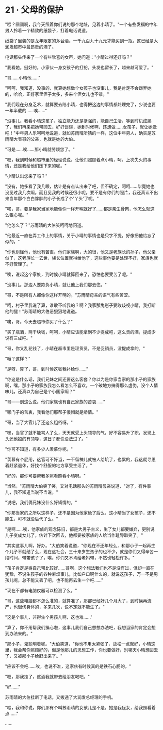 <link rel="stylesheet" href="../styles/text.css" />
<h1>21 · 父母的保护</h1>

"喂？圆圆啊，我今天照着你们说的那个地址，见着小晴了。"一个有些发福的中年男人拎着一个精致的纸袋子，打着电话说道。

纸袋子里装的是龙年限定的茅台酒，一千九百九十九元才能买到一瓶，这已经是大润发超市中最昂贵的酒了。

电话那头传来了一个有些欣喜的女声，她问道："小晴过得还好吗？"

"我看她，挺好的，小家伙一身女孩子的打扮，头发也留长了，越来越可爱了。"

"哥……小晴他……"

"呵呵，我知道，没事的，就算她想做个女孩子也没事儿，我是肯定不会嫌弃她的，哈哈，正好家里侄子太多，多来个侄女儿也不错。"

"我们现在分身乏术，就算要去陪小晴，也得把这边的事情都处理完了，少说也要一年半载的……唉……"

"没事儿，我看小晴这孩子，独立能力还是挺强的，能自己生活，等到时机成熟了，我们再来把她带回去，好好谈谈，她到时候啊，还想做……女孩子，就让她做吧！"中年男人乐呵呵地说道，就如苏雨晴所猜的一样，这位中年男人，确实是苏雨晴大表哥的父亲，也就是她的大伯。

"可是……唉……那小晴就劳烦您了。"

"嗯，我到时候和超市里的经理说说，让他们照顾着点小晴，呵，上次失火的事情，还是我给他们压下来的呢。"

"小晴认出您来了吗？"

"没有，她多看了我几眼，估计是有点认出来了吧，但不确定，呵呵……毕竟她也没见过我几次啊，而且见我的时候还很小呢，要不是有你们的照片，我还真认不出来当年那个白白胖胖的小子长成了个'丫头'了呢。"

"唉，哥，要是我家当家地能像你一样开明就好了……都是亲生骨肉，他怎么就这么狠心呢。"

"他怎么了？"苏雨晴的大伯笑呵呵地问道。

"他最近一直在弄工作上的事情，关于小晴的事情也是只字不提，好像把他给忘了似的。"

"你也别怪他，他也有苦衷，他们家族啊，大的很，他又是老族长的孙子，他父亲似了，这老族长一去世，族长位置就得给他了，这些事他要是处理不好，家族也就不好管理了。"

"唉，说起这个家族，到时候小晴就算回来了，恐怕也要受苦了呢。"

"没事儿，那边人要欺负小晴，就让他上我们那去住。"

"哥，不是所有人都像你这样开明的。"苏雨晴母亲的语气有些苦涩。

"呵，村子里我说了算，谁敢不听我的？啊？我家那兔崽子要敢歧视小晴，我打断他的腿！"苏雨晴的大伯恶狠狠地说道。

"唉，哥，今天去超市你买了什么？"

"买了瓶酒，两千块钱，呵呵，小晴应该能拿到不少提成吧，这么贵的酒，提成少说有三成吧。"

"哥，你又乱花钱了，小晴在超市里是理货员，不是促销员，没提成拿的。"

"哦？这样？"

"是呀，算了，哥，到时候这钱我补给你……"

"你这是什么话，我们兄妹之间还要这么客套？你以为是你家当家的那小子的家族啊，嘿，那小子的家族我怎么看怎么不喜欢，一个破地方搞得那么虚伪，没个人情味儿，还真以为自己是个小国家啊？"

"哥——别这么说，他们家族也有自己家族的苦衷……"

"哪门子的苦衷，我看他们那帮子傻帽就是矫情。"

"哥，当了大官儿了还这么粗俗呀。"

"嘿，当官了就不能骂人了么，天天就受上头领导的气，好不容易升了职，发现上头还他娘的有领导，这日子都快没法过了。"

"你可不知道，有多少人羡慕你呢。"

"羡慕有个屁用，这官可不好当，一不留神儿就被人给坑了，也累的，我这就寻思着赶紧退休，好找个舒服的地方享受生活了。"

"好的，那你可要帮我多照看照看小晴呀。"

"当然。"苏雨晴大伯笑了笑，又对电话那头的苏雨晴母亲说道，"对了，有件事儿，我不知道当说不当说。"

"说吧，我们俩兄妹没什么好矫情的。"

"你那当家的之所以这样子，还不是因为他家绝了后么，这小晴当了女孩子，还不能生，可不就没后代了么。"

"是啊……唉，他家族的观念陈旧，都是大男子主义，生了女儿都要嫌弃，更别说儿子变成女儿了，估计下次回去，他都要被家族的人给当作耻辱取笑了。"

"其实这事儿啊，好办。"大伯笑着说道，"你现在不还年轻么，和那小子一起再生个儿子不就结了么，现在这社会，三十来岁生孩子的也不少，就是你们又得辛苦一段时间，带带孩子了，唉，你们又不肯给老妈带，不然也轻松许多。"

"孩子肯定是得自己带比较好……哥啊，这个想法我们也不是没有过，但却一直在犹豫，不说生孩子的各种麻烦事儿，比如户口啊什么的，就说这孩子，万一不是男孩儿呢，总不能又丢了吧，也不能再去生一个吧……"

"现在不都有电脑仪器可以检测了么。"

"哥，这些电脑都不怎么准的，就算准了，那都已经好几个月大了，到时候再流产，也很伤身体的，多来几次，说不定就不能生了。"

"这是个事儿，非得生个男孩儿啊，这也难……"

"算了，你不用帮我们操心啦，这事儿我们自己想想办法吧，我想当家的肯定会想到办法来的。"

"那小子，鬼聪明着呢。"大伯笑道，"你也不用太紧张了，放松一点就好，小晴这里，我会帮你照顾好的，但是他那儿的思想工作，你也要做好，别哪天小晴想回去了，又被那小子给赶出来了。"

"应该不会吧……唉，也说不准，这家伙有时候真的是铁石心肠的。"

"嗯，那我挂了，这酒我就带去给朋友喝吧。"

"好……"

苏雨晴的大伯挂断了电话，又拨通了大润发总经理的手机。

"喂，我和你说，你们那有个叫苏雨晴的女孩儿是不是，她是我侄女，给我照看着点……"

……
